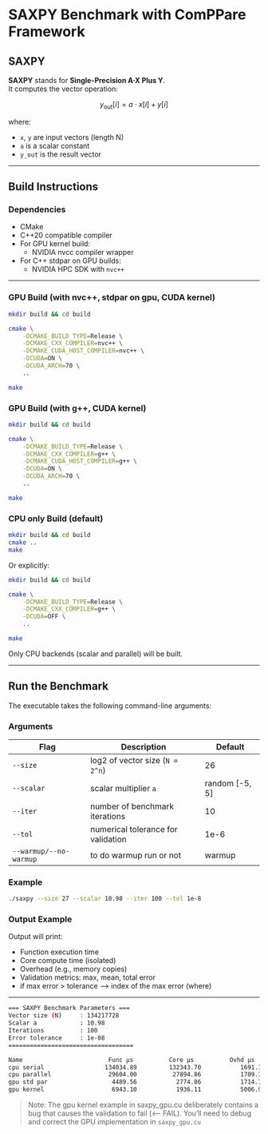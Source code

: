 # SAXPY Benchmark with ComPPare Framework

## SAXPY

**SAXPY** stands for **Single-Precision A·X Plus Y**.  
It computes the vector operation:

$$
y_{\text{out}}[i] = a \cdot x[i] + y[i]
$$

where:
- `x`, `y` are input vectors (length N)
- `a` is a scalar constant
- `y_out` is the result vector

---

## Build Instructions

### Dependencies

* CMake
* C++20 compatible compiler
* For GPU kernel build:
  * NVIDIA nvcc compiler wrapper
* For C++ stdpar on GPU builds:
  * NVIDIA HPC SDK with `nvc++`

---

### GPU Build (with nvc++, stdpar on gpu, CUDA kernel)

```bash
mkdir build && cd build

cmake \
    -DCMAKE_BUILD_TYPE=Release \
    -DCMAKE_CXX_COMPILER=nvc++ \
    -DCMAKE_CUDA_HOST_COMPILER=nvc++ \
    -DCUDA=ON \
    -DCUDA_ARCH=70 \
    ..

make
````

### GPU Build (with g++, CUDA kernel)

```bash
mkdir build && cd build

cmake \
    -DCMAKE_BUILD_TYPE=Release \
    -DCMAKE_CXX_COMPILER=g++ \
    -DCMAKE_CUDA_HOST_COMPILER=g++ \
    -DCUDA=ON \
    -DCUDA_ARCH=70 \
    ..

make
````

### CPU only Build (default)

```bash
mkdir build && cd build
cmake ..
make
```

Or explicitly:

```bash
mkdir build && cd build

cmake \
    -DCMAKE_BUILD_TYPE=Release \
    -DCMAKE_CXX_COMPILER=g++ \
    -DCUDA=OFF \
    ..

make
```

Only CPU backends (scalar and parallel) will be built.

---

## Run the Benchmark

The executable takes the following command-line arguments:

### Arguments

| Flag      | Description                        | Default         |
| --------- | ---------------------------------- | --------------- |
| `--size`      | log2 of vector size (`N = 2^n`)    | 26              |
| `--scalar` | scalar multiplier `a`              | random \[-5, 5] |
| `--iter`   | number of benchmark iterations     | 10              |
| `--tol`    | numerical tolerance for validation | 1e-6            |
| `--warmup/--no-warmup` | to do warmup run or not | warmup |

### Example

```bash
./saxpy --size 27 --scalar 10.98 --iter 100 --tol 1e-8
```


### Output Example

Output will print:

* Function execution time
* Core compute time (isolated)
* Overhead (e.g., memory copies)
* Validation metrics: max, mean, total error
* if max error > tolerance --> index of the max error (where)

---

```bash
=== SAXPY Benchmark Parameters ===
Vector size (N)     : 134217728
Scalar a            : 10.98
Iterations          : 100
Error tolerance     : 1e-08
===================================

Name                        Func µs          Core µs          Ovhd µs       Max|err|[0]      (MaxErr-idx)      Mean|err|[0]     Total|err|[0]
cpu serial                 134034.89         132343.70           1691.18          0.00e+00               —          0.00e+00          0.00e+00
cpu parallel                29604.00          27894.86           1709.14          0.00e+00               —          0.00e+00          0.00e+00
gpu std par                  4489.56           2774.86           1714.70          0.00e+00               —          0.00e+00          0.00e+00
gpu kernel                   6943.10           1936.11           5006.99          1.10e+13           5254268          2.74e+12          3.68e+20  <-- FAIL
```

> Note: The gpu kernel example in saxpy_gpu.cu deliberately contains a bug that causes the validation to fail (<-- FAIL). You’ll need to debug and correct the GPU implementation in `saxpy_gpu.cu`